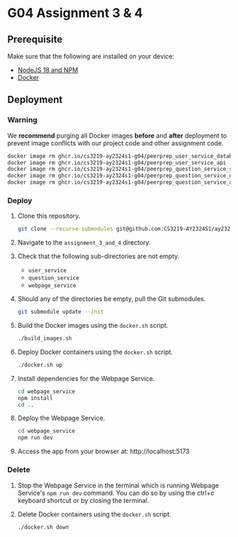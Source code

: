 # G04 Assignment 3 & 4

## Prerequisite

Make sure that the following are installed on your device:

- [NodeJS 18 and NPM](https://nodejs.org/download/release/v18.18.2/)
- [Docker](https://docs.docker.com/engine/install/)

## Deployment

### Warning

We **recommend** purging all Docker images **before** and **after** deployment to prevent image conflicts with our project code and other assignment code.

```bash
docker image rm ghcr.io/cs3219-ay2324s1-g04/peerprep_user_service_database_initialiser
docker image rm ghcr.io/cs3219-ay2324s1-g04/peerprep_user_service_api
docker image rm ghcr.io/cs3219-ay2324s1-g04/peerprep_question_service_scheduled_question_deleter
docker image rm ghcr.io/cs3219-ay2324s1-g04/peerprep_question_service_database_initialiser
docker image rm ghcr.io/cs3219-ay2324s1-g04/peerprep_question_service_api
```

### Deploy

1. Clone this repository.

    ```bash
    git clone --recurse-submodules git@github.com:CS3219-AY2324S1/ay2324s1-course-assessment-g04.git
    ```

2. Navigate to the `assignment_3_and_4` directory.

3. Check that the following sub-directories are not empty.
    - `user_service`
    - `question_service`
    - `webpage_service`

4. Should any of the directories be empty, pull the Git submodules.

    ```bash
    git submodule update --init
    ```

5. Build the Docker images using the `docker.sh` script.

    ```bash
    ./build_images.sh
    ```

6. Deploy Docker containers using the `docker.sh` script.

    ```bash
    ./docker.sh up
    ```

7. Install dependencies for the Webpage Service.

    ```bash
    cd webpage_service
    npm install
    cd ..
    ```

8. Deploy the Webpage Service.

    ```bash
    cd webpage_service
    npm run dev
    ```

9.  Access the app from your browser at: http://localhost:5173

### Delete

1. Stop the Webpage Service in the terminal which is running Webpage Service's `npm run dev` command. You can do so by using the ctrl+c keyboard shortcut or by closing the terminal.

2. Delete Docker containers using the `docker.sh` script.

    ```bash
    ./docker.sh down
    ```
